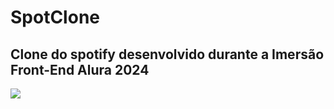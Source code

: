 <h1>SpotClone</h1>
<h2>Clone do spotify desenvolvido durante a Imersão Front-End Alura 2024</h2>
<img src="https://imgur.com/a/rJGvUC1">